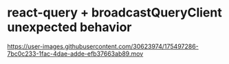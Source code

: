 # react-query + broadcastQueryClient unexpected behavior


https://user-images.githubusercontent.com/30623974/175497286-7bc0c233-1fac-4dae-adde-efb37663ab89.mov

